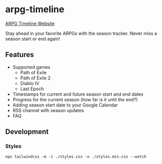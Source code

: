 # arpg-timeline

[ARPG Timeline Website](https://ayronk.github.io/arpg-timeline/)

Stay ahead in your favorite ARPGs with the season tracker.
Never miss a season start or end again!

## Features
- Supported games
  - Path of Exile
  - Path of Exile 2
  - Diablo IV
  - Last Epoch
- Timestamps for current and future season start and end dates
- Progress for the current season (how far is it until the end?)
- Adding season start date to your Google Calendar
- RSS channel with season updates
- FAQ

## Development

### Styles

```npm
npx tailwindcss -m -i ./styles.css -o ./styles.min.css --watch
```
